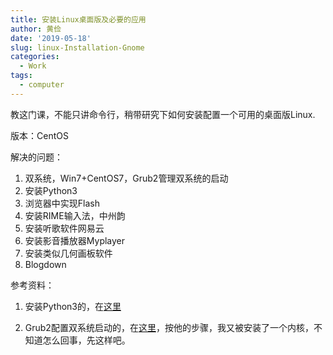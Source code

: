```yaml
---
title: 安装Linux桌面版及必要的应用
author: 黄俭
date: '2019-05-18'
slug: linux-Installation-Gnome
categories:
  - Work
tags:
  - computer
---
```

教这门课，不能只讲命令行，稍带研究下如何安装配置一个可用的桌面版Linux.

版本：CentOS

解决的问题：

1. 双系统，Win7+CentOS7，Grub2管理双系统的启动
2. 安装Python3
3. 浏览器中实现Flash
4. 安装RIME输入法，中州韵
5. 安装听歌软件网易云
6. 安装影音播放器Myplayer
7. 安装类似几何画板软件
8. Blogdown

参考资料：

1. 安装Python3的，在[这里](https://www.cnblogs.com/mqxs/p/8692870.html)

2. Grub2配置双系统启动的，在[这里](https://blog.csdn.net/qq_37359328/article/details/80928007)，按他的步骤，我又被安装了一个内核，不知道怎么回事，先这样吧。